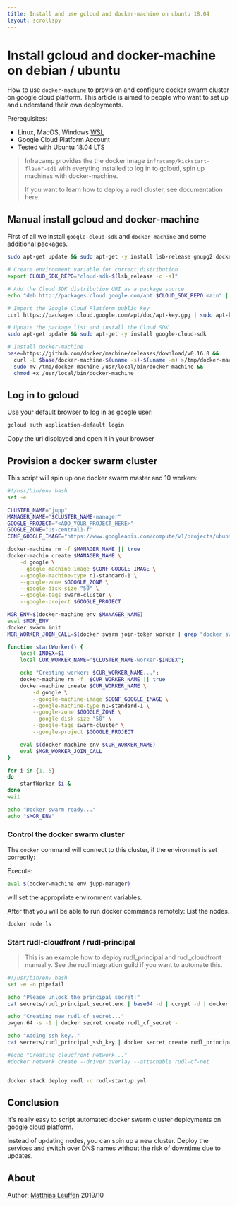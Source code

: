 ```yaml
---
title: Install and use gcloud and docker-machine on ubuntu 18.04
layout: scrollspy
---
```


# Install gcloud and docker-machine on debian / ubuntu

How to use `docker-machine` to provision and configure docker swarm cluster on google cloud platform. This
article is aimed to people who want to set up and understand their own deployments.

Prerequisites:
- Linux, MacOS, Windows [WSL](https://docs.microsoft.com/en-us/windows/wsl/install-win10)
- Google Cloud Platform Account
- Tested with Ubuntu 18.04 LTS

> Infracamp provides the the docker image `infracamp/kickstart-flavor-sdi` with everyting
> installed to log in to gcloud, spin up machines with docker-machine.
>
> If you want to learn how to deploy a rudl cluster, see documentation here.

## Manual install gcloud and docker-machine

First of all we install `google-cloud-sdk` and `docker-machine` and some additional
packages.

```bash
sudo apt-get update && sudo apt-get -y install lsb-release gnupg2 docker.io

# Create environment variable for correct distribution
export CLOUD_SDK_REPO="cloud-sdk-$(lsb_release -c -s)"

# Add the Cloud SDK distribution URI as a package source
echo "deb http://packages.cloud.google.com/apt $CLOUD_SDK_REPO main" | sudo tee -a /etc/apt/sources.list.d/google-cloud-sdk.list

# Import the Google Cloud Platform public key
curl https://packages.cloud.google.com/apt/doc/apt-key.gpg | sudo apt-key add -

# Update the package list and install the Cloud SDK
sudo apt-get update && sudo apt-get -y install google-cloud-sdk

# Install docker-machine
base=https://github.com/docker/machine/releases/download/v0.16.0 &&
  curl -L $base/docker-machine-$(uname -s)-$(uname -m) >/tmp/docker-machine &&
  sudo mv /tmp/docker-machine /usr/local/bin/docker-machine &&
  chmod +x /usr/local/bin/docker-machine

```
## Log in to gcloud

Use your default browser to log in as google user:

```bash
gcloud auth application-default login
```
Copy the url displayed and open it in your browser

## Provision a docker swarm cluster

This script will spin up one docker swarm master and 10 workers:

```bash
#!/usr/bin/env bash
set -e

CLUSTER_NAME="jupp"
MANAGER_NAME="$CLUSTER_NAME-manager"
GOOGLE_PROJECT="<ADD_YOUR_PROJECT_HERE>"
GOOGLE_ZONE="us-central1-f"
CONF_GOOGLE_IMAGE="https://www.googleapis.com/compute/v1/projects/ubuntu-os-cloud/global/images/family/ubuntu-1804-lts"

docker-machine rm -f $MANAGER_NAME || true
docker-machin create $MANAGER_NAME \
    -d google \
    --google-machine-image $CONF_GOOGLE_IMAGE \
    --google-machine-type n1-standard-1 \
    --google-zone $GOOGLE_ZONE \
    --google-disk-size "50" \
    --google-tags swarm-cluster \
    --google-project $GOOGLE_PROJECT

MGR_ENV=$(docker-machine env $MANAGER_NAME)
eval $MGR_ENV
docker swarm init
MGR_WORKER_JOIN_CALL=$(docker swarm join-token worker | grep "docker swarm join")

function startWorker() {
    local INDEX=$1
    local CUR_WORKER_NAME="$CLUSTER_NAME-worker-$INDEX";

    echo "Creating worker: $CUR_WORKER_NAME...";
    docker-machine rm -f  $CUR_WORKER_NAME || true
    docker-machine create $CUR_WORKER_NAME \
        -d google \
        --google-machine-image $CONF_GOOGLE_IMAGE \
        --google-machine-type n1-standard-1 \
        --google-zone $GOOGLE_ZONE \
        --google-disk-size "50" \
        --google-tags swarm-cluster \
        --google-project $GOOGLE_PROJECT

    eval $(docker-machine env $CUR_WORKER_NAME)
    eval $MGR_WORKER_JOIN_CALL
}

for i in {1..5}
do
    startWorker $i &
done
wait

echo "Docker swarm ready..."
echo "$MGR_ENV"
```
### Control the docker swarm cluster

The `docker` command will connect to this cluster, if the environmet is set
correctly:

Execute:

```bash
eval $(docker-machine env jupp-manager)
```
will set the appropriate environment variables.

After that you will be able to run docker commands remotely: List the nodes.

```bash
docker node ls
```


### Start rudl-cloudfront / rudl-principal

> This is an example how to deploy rudl_principal and rudl_cloudfront manually.
> See the rudl integration guild if you want to automate this.

```bash
#!/usr/bin/env bash
set -e -o pipefail

echo "Please unlock the principal secret:"
cat secrets/rudl_principal_secret.enc | base64 -d | ccrypt -d | docker secret create rudl_principal_secret -

echo "Creating new rudl_cf_secret..."
pwgen 64 -s -1 | docker secret create rudl_cf_secret -

echo "Adding ssh key.."
cat secrets/rudl_principal_ssh_key | docker secret create rudl_principal_ssh_key -

#echo "Creating cloudfront network..."
#docker network create --driver overlay --attachable rudl-cf-net


docker stack deploy rudl -c rudl-startup.yml
```

## Conclusion

It's really easy to script automated docker swarm cluster deployments on google cloud platform.

Instead of updating nodes, you can spin up a new cluster. Deploy the services and
switch over DNS names without the risk of downtime due to updates.

## About

Author: [Matthias Leuffen](https://leuffen.de) 2019/10
